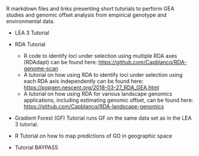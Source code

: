 
R markdown files and links presenting short tutorials to perform GEA studies and genomic offset analysis from empirical genotype and environmental data.

* LEA 3 Tutorial 

* RDA Tutorial 
  - R code to identify loci under selection using multiple RDA axes (RDAdapt) can be found here: https://github.com/Capblancq/RDA-genome-scan
  - A tutorial on how using RDA to identify loci under selection using each RDA axis independently can be found here: https://popgen.nescent.org/2018-03-27_RDA_GEA.html
  - A tutorial on how using RDA for various landscape genomics applications, including estimating genomic offset, can be found here: https://github.com/Capblancq/RDA-landscape-genomics 

* Gradient Forest (GF) Tutorial runs GF on the same data set as in the LEA 3 tutorial.

* R Tutorial on how to map predictions of GO in geographic space 



* Tutorial BAYPASS


